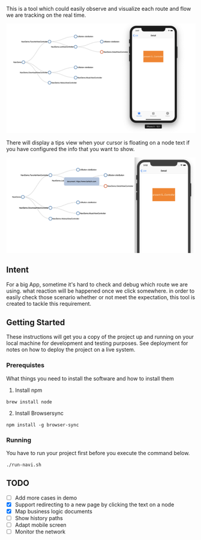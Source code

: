 This is a tool which could easily observe and visualize each route and flow we are tracking on the real time.

![](https://github.com/AppScaffold/Navi/blob/master/Screenshot.png?raw=true)

There will display a tips view when your cursor is floating on a node text if you have configured the info that you want to show.

![](https://github.com/AppScaffold/Navi/blob/master/Screenshot%20TipsView.png?raw=true)

## Intent

For a big App, sometime it's hard to check and debug which route we are using. what reaction will be happened once we click somewhere. in order to easily check those scenario whether or not meet the expectation, this tool is created to tackle this requirement.

## Getting Started

These instructions will get you a copy of the project up and running on your local machine for development and testing purposes. See deployment for notes on how to deploy the project on a live system.

### Prerequistes

What things you need to install the software and how to install them

1. Install npm
```
brew install node
```

2. Install Browsersync
```
npm install -g browser-sync
```

### Running

You have to run your project first before you execute the command below.

```
./run-navi.sh
```

## TODO

- [ ] Add more cases in demo
- [x] Support redirecting to a new page by clicking the text on a node
- [x] Map business logic documents
- [ ] Show history paths
- [ ] Adapt mobile screen
- [ ] Monitor the network